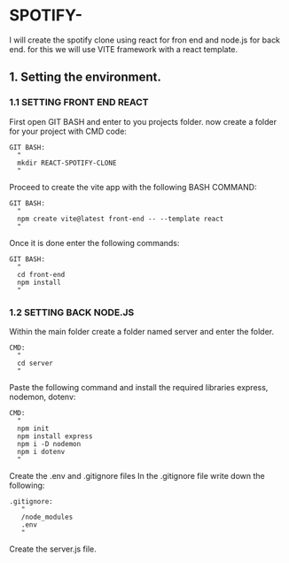 # SPOTIFY-

I will create the spotify clone using react for fron end and node.js for back end. for this we will use VITE framework with a react template.

## 1. Setting the environment.
### 1.1 SETTING FRONT END REACT
  First open GIT BASH and enter to you projects folder.
  now create a folder for your project with CMD code:
    
    GIT BASH: 
      "
      mkdir REACT-SPOTIFY-CLONE
      "
   
  Proceed to create the vite app with the following BASH COMMAND:
  
    GIT BASH: 
      "
      npm create vite@latest front-end -- --template react
      "
    
  Once it is done enter the following commands:
  
    GIT BASH: 
      "
      cd front-end
      npm install
      "
            
### 1.2 SETTING BACK NODE.JS
  Within the main folder create a folder named server and enter the folder.
  
    CMD: 
      "
      cd server
      "
  Paste the following command and install the required libraries express, nodemon, dotenv:
  
    CMD:
      "
      npm init
      npm install express
      npm i -D nodemon
      npm i dotenv
      "
   Create the .env and .gitignore files 
   In the .gitignore file write down the following:
   
    .gitignore: 
       "
       /node_modules
       .env
       "
   Create the server.js file.
   
    
  
